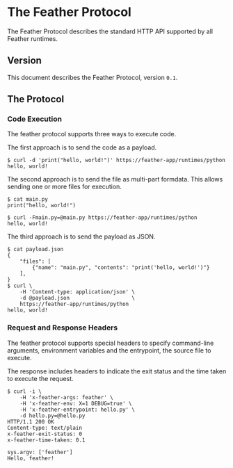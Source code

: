 # The Feather Protocol

The Feather Protocol describes the standard HTTP API supported by all Feather runtimes.

## Version

This document describes the Feather Protocol, version `0.1`.

## The Protocol

### Code Execution

The feather protocol supports three ways to execute code.

The first approach is to send the code as a payload.

```
$ curl -d 'print("hello, world!")' https://feather-app/runtimes/python
hello, world!
```

The second approach is to send the file as multi-part formdata. This
allows sending one or more files for execution.

```
$ cat main.py
print("hello, world!")

$ curl -Fmain.py=@main.py https://feather-app/runtimes/python
hello, world!
```

The third approach is to send the payload as JSON.

```
$ cat payload.json
{
    "files": [
        {"name": "main.py", "contents": "print('hello, world!')"}
    ],
}
$ curl \
    -H 'Content-type: application/json' \
    -d @payload.json                    \
    https://feather-app/runtimes/python
hello, world!
```

### Request and Response Headers

The feather protocol supports special headers to specify command-line arguments,
environment variables and the entrypoint, the source file to execute.

The response includes headers to indicate the exit status and the time
taken to execute the request.

```
$ curl -i \
    -H 'x-feather-args: feather' \
    -H 'x-feather-env: X=1 DEBUG=true' \
    -H 'x-feather-entrypoint: hello.py' \
    -d hello.py=@hello.py
HTTP/1.1 200 OK
Content-type: text/plain
x-feather-exit-status: 0
x-feather-time-taken: 0.1

sys.argv: ['feather']
Hello, feather!
```